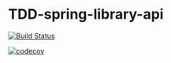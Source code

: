 # TDD-spring-library-api
[![Build Status](https://app.travis-ci.com/marcioworks/TDD-spring-library-api.svg?branch=master)](https://app.travis-ci.com/marcioworks/TDD-spring-library-api)

[![codecov](https://codecov.io/gh/marcioworks/TDD-spring-library-api/branch/master/graph/badge.svg?token=OE1PMQITHG)](https://codecov.io/gh/marcioworks/TDD-spring-library-api)
